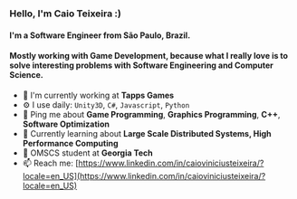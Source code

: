 ### Hello, I'm Caio Teixeira :)

#### I'm a Software Engineer from São Paulo, Brazil. 
#### Mostly working with **Game Development**, because what I really love is to solve interesting problems with Software Engineering and Computer Science.

- 🏢 I'm currently working at **Tapps Games**
- ⚙️ I use daily: `Unity3D`, `C#`, `Javascript`, `Python`
- 💬 Ping me about **Game Programming**, **Graphics Programming**, **C++**, **Software Optimization**
- 🌱 Currently learning about **Large Scale Distributed Systems, High Performance Computing**
- 📖 OMSCS student at **Georgia Tech**
- 📫 Reach me: [https://www.linkedin.com/in/caioviniciusteixeira/?locale=en_US](https://www.linkedin.com/in/caioviniciusteixeira/?locale=en_US)

<!--
**caioteixeira/caioteixeira** is a ✨ _special_ ✨ repository because its `README.md` (this file) appears on your GitHub profile.

Here are some ideas to get you started:

- 🔭 I’m currently working on Tapps Games
- 🌱 I’m currently learning ...
- 👯 I’m looking to collaborate on ...
- 🤔 I’m looking for help with ...
- 💬 Ask me about ...
- 📫 How to reach me: ...
- 😄 Pronouns: ...
- ⚡ Fun fact: ...
-->
